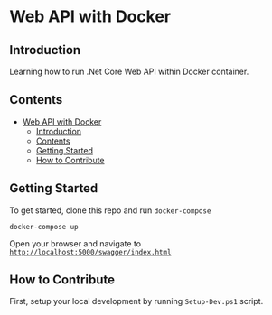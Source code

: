 # Web API with Docker

## Introduction

Learning how to run .Net Core Web API within Docker container.

## Contents

- [Web API with Docker](#web-api-with-docker)
    - [Introduction](#introduction)
    - [Contents](#contents)
    - [Getting Started](#getting-started)
    - [How to Contribute](#how-to-contribute)

## Getting Started

To get started, clone this repo and run `docker-compose`

```
docker-compose up
```

Open your browser and navigate to [`http://localhost:5000/swagger/index.html`](http://localhost:5000/swagger/index.html)

## How to Contribute

First, setup your local development by running `Setup-Dev.ps1` script.

